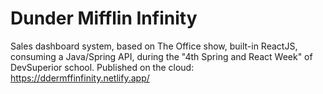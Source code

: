 # Dunder Mifflin Infinity
Sales dashboard system, based on The Office show, built-in ReactJS, consuming a Java/Spring API, during the "4th Spring and React Week" of DevSuperior school. Published on the cloud: https://ddermffinfinity.netlify.app/
